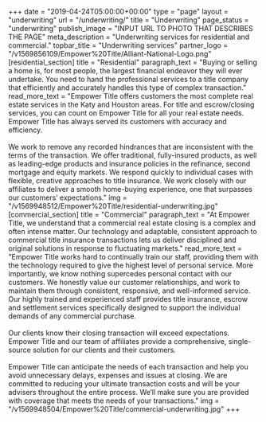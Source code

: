 +++
date = "2019-04-24T05:00:00+00:00"
type = "page"
layout = "underwriting"
url = "/underwriting/"
title = "Underwriting"
page_status = "underwriting"
publish_image = "INPUT URL TO PHOTO THAT DESCRIBES THE PAGE"
meta_description = "Underwriting services for residential and commercial."
topbar_title = "Underwriting services"
partner_logo = "/v1569856109/Empower%20Title/Alliant-National-Logo.png"
[residential_section]
title = "Residential"
paragraph_text = "Buying or selling a home is, for most people, the largest financial endeavor they will ever undertake. You need to hand the professional services to a title company that efficiently and accurately handles this type of complex transaction."
read_more_text = "Empower Title offers customers the most complete real estate services in the Katy and Houston areas. For title and escrow/closing services, you can count on Empower Title for all your real estate needs. Empower Title has always served its customers with accuracy and efficiency.<br><br>We work to remove any recorded hindrances that are inconsistent with the terms of the transaction. We offer traditional, fully-insured products, as well as leading-edge products and insurance policies in the refinance, second mortgage and equity markets. We respond quickly to individual cases with flexible, creative approaches to title insurance. We work closely with our affiliates to deliver a smooth home-buying experience, one that surpasses our customers’ expectations."
img = "/v1569948512/Empower%20Title/residential-underwriting.jpg"
[commercial_section]
title = "Commercial"
paragraph_text = "At Empower Title, we understand that a commercial real estate closing is a complex and often intense matter. Our technology and adaptable, consistent approach to commercial title insurance transactions lets us deliver disciplined and original solutions in response to fluctuating markets."
read_more_text = "Empower Title works hard to continually train our staff, providing them with the technology required to give the highest level of personal service. More importantly, we know nothing supercedes personal contact with our customers. We honestly value our customer relationships, and work to maintain them through consistent, responsive, and well-informed service. Our highly trained and experienced staff provides title insurance, escrow and settlement services specifically designed to support the individual demands of any commercial purchase.<br><br>Our clients know their closing transaction will exceed expectations. Empower Title and our team of affiliates provide a comprehensive, single-source solution for our clients and their customers.<br><br>Empower Title can anticipate the needs of each transaction and help you avoid unnecessary delays, expenses and issues at closing. We are committed to reducing your ultimate transaction costs and will be your advisers throughout the entire process. We’ll make sure you are provided with coverage that meets the needs of your transactions."
img = "/v1569948504/Empower%20Title/commercial-underwriting.jpg"
+++